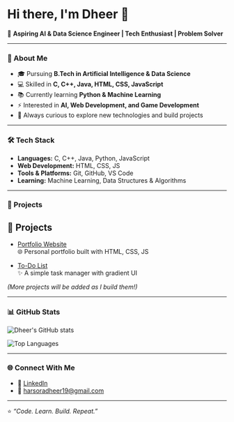 # Hi there, I'm Dheer 👋  

🚀 **Aspiring AI & Data Science Engineer | Tech Enthusiast | Problem Solver**

---

### 🌟 About Me  
- 🎓 Pursuing **B.Tech in Artificial Intelligence & Data Science**  
- 💻 Skilled in **C, C++, Java, HTML, CSS, JavaScript**  
- 📚 Currently learning **Python & Machine Learning**  
- ⚡ Interested in **AI, Web Development, and Game Development**  
- 🌱 Always curious to explore new technologies and build projects  

---

### 🛠️ Tech Stack  
- **Languages:** C, C++, Java, Python, JavaScript  
- **Web Development:** HTML, CSS, JS  
- **Tools & Platforms:** Git, GitHub, VS Code  
- **Learning:** Machine Learning, Data Structures & Algorithms  

---

### 🚀 Projects  
## 🚀 Projects

- [Portfolio Website](https://harsoradheer19-hub.github.io/Portfolio-Webpage/)  
  🌐 Personal portfolio built with HTML, CSS, JS  

- [To-Do List](https://github.com/harsoradheer19/todo-list)  
  ✨ A simple task manager with gradient UI  



*(More projects will be added as I build them!)*  

---

### 📊 GitHub Stats  
![Dheer's GitHub stats](https://github-readme-stats.vercel.app/api?username=harsoradheer19-hub&show_icons=true&theme=tokyonight)

![Top Languages](https://github-readme-stats.vercel.app/api/top-langs/?username=harsoradheer19-hub&layout=compact&theme=tokyonight)

---

### 🌐 Connect With Me  
- 💼 [LinkedIn](https://www.linkedin.com/in/dheer-harsora-82900b32a/)  
- 📧 harsoradheer19@gmail.com

---
⭐️ *“Code. Learn. Build. Repeat.”*
